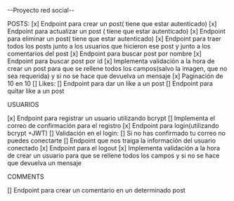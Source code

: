 --Proyecto red social--

POSTS:
[x] Endpoint para crear un post( tiene que estar autenticado)
[x] Endpoint para actualizar un post ( tiene que estar autenticado)
[x] Endpoint para eliminar un post( tiene que estar autenticado)
[x] Endpoint para traer todos los posts junto a los usuarios que hicieron ese post y junto a los comentarios del post
[x] Endpoint para buscar post por nombre
[x] Endpoint para buscar post por id
[x] Implementa validación a la hora de crear un post para que se rellene todos los campos(salvo la imagen, que no sea requerida) y si no se hace que devuelva un mensaje
[x] Paginación de 10 en 10
[] Likes:
    [] Endpoint para dar un like a un post
    [] Endpoint para quitar like a un post

USUARIOS

[x] Endpoint para registrar un usuario utilizando bcrypt
[] Implementa el correo de confirmación para el registro
[x] Endpoint para login(utilizando bcrypt +JWT)
[] Validación en el login:
[] Si no has confirmado tu correo no puedes conectarte
[] Endpoint que nos traiga la información del usuario conectado
[x] Endpoint para el logout
[x] Implementa validación a la hora de crear un usuario para que se rellene todos los campos y si no se hace que devuelva un mensaje

COMMENTS

[] Endpoint para crear un comentario en un determinado post



